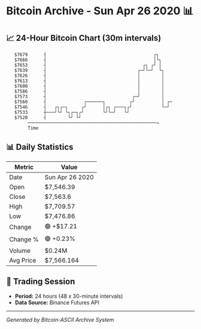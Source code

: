 # Bitcoin Archive - Sun Apr 26 2020 📊

## 📈 24-Hour Bitcoin Chart (30m intervals)

```
   $7679      ┤                                        ┌┐      
   $7666      ┤                                        │└┐     
   $7653      ┤                                    ┌┐ ┌┘ │     
   $7639      ┤                                  ┌─┘└─┘  └┐    
   $7626      ┤                                  │        │    
   $7613      ┤                                  │        │    
   $7600      ┤                                  │        │    
   $7586      ┤                                  │        │    
   $7573      ┤                                ┌─┘        │    
   $7560      ┤              ┌──────┐         ┌┘          │ ┌─ 
   $7546      ┤   ┌┐┌─┐     ┌┘      │┌┐ ┌───┐┌┘           └─┘  
   $7533      ┼───┘└┘ └┐┌─┐┌┘       └┘└─┘   └┘                 
   $7520      ┤        └┘ └┘                                   
        ────────────────────────────────────────────────→
        Time
```

## 📊 Daily Statistics

| Metric | Value |
|--------|-------|
| Date | Sun Apr 26 2020 |
| Open | $7,546.39 |
| Close | $7,563.6 |
| High | $7,709.57 |
| Low | $7,476.86 |
| Change | 🟢 +$17.21 |
| Change % | 🟢 +0.23% |
| Volume | $0.24M |
| Avg Price | $7,566.164 |

## 📅 Trading Session

- **Period:** 24 hours (48 x 30-minute intervals)
- **Data Source:** Binance Futures API

---
*Generated by Bitcoin-ASCII Archive System*
